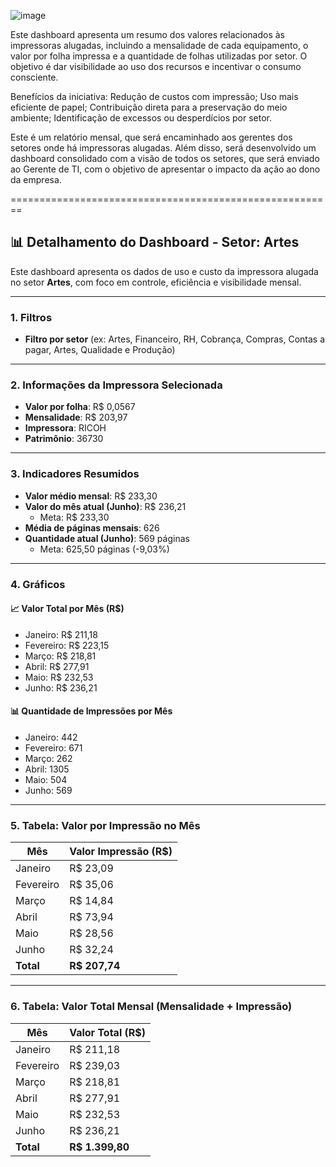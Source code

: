 ![image](https://github.com/user-attachments/assets/f2b560d1-5898-4139-8114-3aa9e9569088)



Este dashboard apresenta um resumo dos valores relacionados às impressoras alugadas, incluindo a mensalidade de cada equipamento, o valor por folha impressa e a quantidade de folhas utilizadas por setor.
O objetivo é dar visibilidade ao uso dos recursos e incentivar o consumo consciente.

Benefícios da iniciativa:
Redução de custos com impressão;
Uso mais eficiente de papel;
Contribuição direta para a preservação do meio ambiente;
Identificação de excessos ou desperdícios por setor.

Este é um relatório mensal, que será encaminhado aos gerentes dos setores onde há impressoras alugadas.
Além disso, será desenvolvido um dashboard consolidado com a visão de todos os setores, que será enviado ao Gerente de TI, com o objetivo de apresentar o impacto da ação ao dono da empresa.

========================================================

## 📊 Detalhamento do Dashboard - Setor: Artes

Este dashboard apresenta os dados de uso e custo da impressora alugada no setor **Artes**, com foco em controle, eficiência e visibilidade mensal.

---

### 1. Filtros
- **Filtro por setor** (ex: Artes, Financeiro, RH, Cobrança, Compras, Contas a pagar, Artes, Qualidade e Produção)

---

### 2. Informações da Impressora Selecionada
- **Valor por folha**: R$ 0,0567  
- **Mensalidade**: R$ 203,97  
- **Impressora**: RICOH  
- **Patrimônio**: 36730

---

### 3. Indicadores Resumidos
- **Valor médio mensal**: R$ 233,30  
- **Valor do mês atual (Junho)**: R$ 236,21  
  - Meta: R$ 233,30  
- **Média de páginas mensais**: 626  
- **Quantidade atual (Junho)**: 569 páginas  
  - Meta: 625,50 páginas (-9,03%)

---

### 4. Gráficos

#### 📈 Valor Total por Mês (R$)
- Janeiro: R$ 211,18  
- Fevereiro: R$ 223,15  
- Março: R$ 218,81  
- Abril: R$ 277,91  
- Maio: R$ 232,53  
- Junho: R$ 236,21

#### 📊 Quantidade de Impressões por Mês
- Janeiro: 442  
- Fevereiro: 671  
- Março: 262  
- Abril: 1305  
- Maio: 504  
- Junho: 569

---

### 5. Tabela: Valor por Impressão no Mês
| Mês       | Valor Impressão (R$) |
|-----------|----------------------|
| Janeiro   | R$ 23,09             |
| Fevereiro | R$ 35,06             |
| Março     | R$ 14,84             |
| Abril     | R$ 73,94             |
| Maio      | R$ 28,56             |
| Junho     | R$ 32,24             |
| **Total** | **R$ 207,74**        |

---

### 6. Tabela: Valor Total Mensal (Mensalidade + Impressão)
| Mês       | Valor Total (R$)     |
|-----------|----------------------|
| Janeiro   | R$ 211,18            |
| Fevereiro | R$ 239,03            |
| Março     | R$ 218,81            |
| Abril     | R$ 277,91            |
| Maio      | R$ 232,53            |
| Junho     | R$ 236,21            |
| **Total** | **R$ 1.399,80**      |
